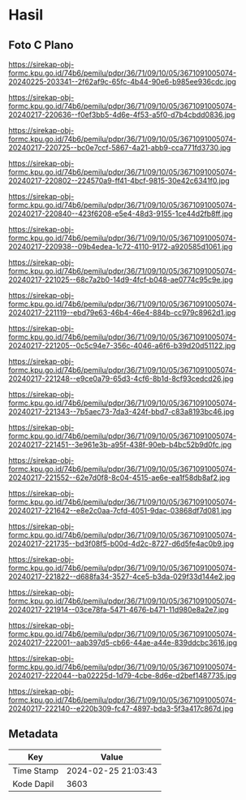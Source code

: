 # Hasil

## Foto C Plano

https://sirekap-obj-formc.kpu.go.id/74b6/pemilu/pdpr/36/71/09/10/05/3671091005074-20240225-203341--2f62af9c-65fc-4b44-90e6-b985ee936cdc.jpg

https://sirekap-obj-formc.kpu.go.id/74b6/pemilu/pdpr/36/71/09/10/05/3671091005074-20240217-220636--f0ef3bb5-4d6e-4f53-a5f0-d7b4cbdd0836.jpg

https://sirekap-obj-formc.kpu.go.id/74b6/pemilu/pdpr/36/71/09/10/05/3671091005074-20240217-220725--bc0e7ccf-5867-4a21-abb9-cca771fd3730.jpg

https://sirekap-obj-formc.kpu.go.id/74b6/pemilu/pdpr/36/71/09/10/05/3671091005074-20240217-220802--224570a9-ff41-4bcf-9815-30e42c6341f0.jpg

https://sirekap-obj-formc.kpu.go.id/74b6/pemilu/pdpr/36/71/09/10/05/3671091005074-20240217-220840--423f6208-e5e4-48d3-9155-1ce44d2fb8ff.jpg

https://sirekap-obj-formc.kpu.go.id/74b6/pemilu/pdpr/36/71/09/10/05/3671091005074-20240217-220938--09b4edea-1c72-4110-9172-a920585d1061.jpg

https://sirekap-obj-formc.kpu.go.id/74b6/pemilu/pdpr/36/71/09/10/05/3671091005074-20240217-221025--68c7a2b0-14d9-4fcf-b048-ae0774c95c9e.jpg

https://sirekap-obj-formc.kpu.go.id/74b6/pemilu/pdpr/36/71/09/10/05/3671091005074-20240217-221119--ebd79e63-46b4-46e4-884b-cc979c8962d1.jpg

https://sirekap-obj-formc.kpu.go.id/74b6/pemilu/pdpr/36/71/09/10/05/3671091005074-20240217-221205--0c5c94e7-356c-4046-a6f6-b39d20d51122.jpg

https://sirekap-obj-formc.kpu.go.id/74b6/pemilu/pdpr/36/71/09/10/05/3671091005074-20240217-221248--e9ce0a79-65d3-4cf6-8b1d-8cf93cedcd26.jpg

https://sirekap-obj-formc.kpu.go.id/74b6/pemilu/pdpr/36/71/09/10/05/3671091005074-20240217-221343--7b5aec73-7da3-424f-bbd7-c83a8193bc46.jpg

https://sirekap-obj-formc.kpu.go.id/74b6/pemilu/pdpr/36/71/09/10/05/3671091005074-20240217-221451--3e961e3b-a95f-438f-90eb-b4bc52b9d0fc.jpg

https://sirekap-obj-formc.kpu.go.id/74b6/pemilu/pdpr/36/71/09/10/05/3671091005074-20240217-221552--62e7d0f8-8c04-4515-ae6e-ea1f58db8af2.jpg

https://sirekap-obj-formc.kpu.go.id/74b6/pemilu/pdpr/36/71/09/10/05/3671091005074-20240217-221642--e8e2c0aa-7cfd-4051-9dac-03868df7d081.jpg

https://sirekap-obj-formc.kpu.go.id/74b6/pemilu/pdpr/36/71/09/10/05/3671091005074-20240217-221735--bd3f08f5-b00d-4d2c-8727-d6d5fe4ac0b9.jpg

https://sirekap-obj-formc.kpu.go.id/74b6/pemilu/pdpr/36/71/09/10/05/3671091005074-20240217-221822--d688fa34-3527-4ce5-b3da-029f33d144e2.jpg

https://sirekap-obj-formc.kpu.go.id/74b6/pemilu/pdpr/36/71/09/10/05/3671091005074-20240217-221914--03ce78fa-5471-4676-b471-11d980e8a2e7.jpg

https://sirekap-obj-formc.kpu.go.id/74b6/pemilu/pdpr/36/71/09/10/05/3671091005074-20240217-222001--aab397d5-cb66-44ae-a44e-839ddcbc3616.jpg

https://sirekap-obj-formc.kpu.go.id/74b6/pemilu/pdpr/36/71/09/10/05/3671091005074-20240217-222044--ba02225d-1d79-4cbe-8d6e-d2bef1487735.jpg

https://sirekap-obj-formc.kpu.go.id/74b6/pemilu/pdpr/36/71/09/10/05/3671091005074-20240217-222140--e220b309-fc47-4897-bda3-5f3a417c867d.jpg


## Metadata

| Key        | Value               |
| ---------- | ------------------- |
| Time Stamp | 2024-02-25 21:03:43 |
| Kode Dapil | 3603                |



